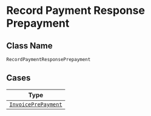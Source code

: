 
# Record Payment Response Prepayment

## Class Name

`RecordPaymentResponsePrepayment`

## Cases

| Type |
|  --- |
| [`InvoicePrePayment`](../../../doc/models/invoice-pre-payment.md) |

